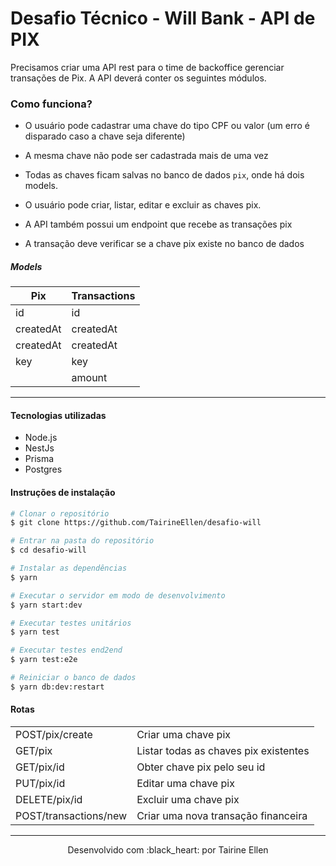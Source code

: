 # Desafio Técnico - Will Bank - API de PIX 



Precisamos criar uma API rest para o time de backoffice gerenciar transações de Pix. A API
deverá conter os seguintes módulos.

### Como funciona?

- O usuário pode cadastrar uma chave do tipo CPF ou valor (um erro é disparado caso a chave seja diferente)
- A mesma chave não pode ser cadastrada mais de uma vez
- Todas as chaves ficam salvas no banco de dados `pix`, onde há dois models.
- O usuário pode criar, listar, editar e excluir as chaves pix.

- A API também possui um endpoint que recebe as transações pix
- A transação deve verificar se a chave pix existe no banco de dados

##### Models

| Pix	       | Transactions |
| -----------| ------------ |
| id         | id		        |
| createdAt  | createdAt    |
| createdAt  | createdAt    |
| key        | key          |
|            | amount       |


------------

#### Tecnologias utilizadas
- Node.js
- NestJs
- Prisma
- Postgres


#### Instruções de instalação

```bash
# Clonar o repositório
$ git clone https://github.com/TairineEllen/desafio-will

# Entrar na pasta do repositório
$ cd desafio-will

# Instalar as dependências
$ yarn

# Executar o servidor em modo de desenvolvimento
$ yarn start:dev

# Executar testes unitários
$ yarn test

# Executar testes end2end
$ yarn test:e2e

# Reiniciar o banco de dados
$ yarn db:dev:restart

```

#### Rotas

|                    |                                            |
| ----------------------- | ------------------------------------------ | 
| POST/pix/create         | Criar uma chave pix                        |
| GET/pix                 | Listar todas as chaves pix existentes      |
| GET/pix/id              | Obter chave pix pelo seu id                |
| PUT/pix/id              | Editar uma chave pix                       |
| DELETE/pix/id           | Excluir uma chave pix                      |
| POST/transactions/new   | Criar uma nova transação financeira        |
------------



<p align="center">
Desenvolvido com :black_heart: por Tairine Ellen
</p>

